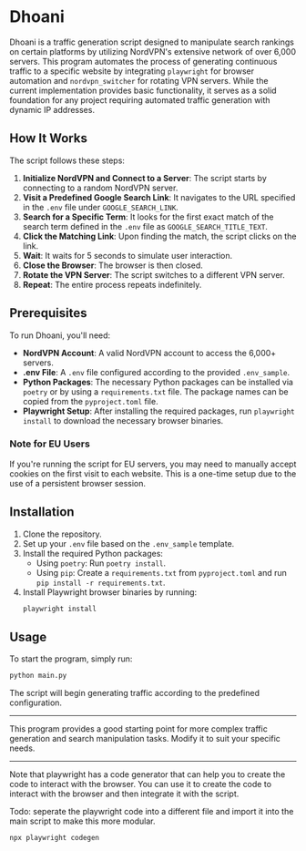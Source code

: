 # Dhoani

Dhoani is a traffic generation script designed to manipulate search rankings on certain platforms by utilizing NordVPN's extensive network of over 6,000 servers. This program automates the process of generating continuous traffic to a specific website by integrating `playwright` for browser automation and `nordvpn_switcher` for rotating VPN servers. While the current implementation provides basic functionality, it serves as a solid foundation for any project requiring automated traffic generation with dynamic IP addresses.

## How It Works

The script follows these steps:

1. **Initialize NordVPN and Connect to a Server**: The script starts by connecting to a random NordVPN server.
2. **Visit a Predefined Google Search Link**: It navigates to the URL specified in the `.env` file under `GOOGLE_SEARCH_LINK`.
3. **Search for a Specific Term**: It looks for the first exact match of the search term defined in the `.env` file as `GOOGLE_SEARCH_TITLE_TEXT`.
4. **Click the Matching Link**: Upon finding the match, the script clicks on the link.
5. **Wait**: It waits for 5 seconds to simulate user interaction.
6. **Close the Browser**: The browser is then closed.
7. **Rotate the VPN Server**: The script switches to a different VPN server.
8. **Repeat**: The entire process repeats indefinitely.

## Prerequisites

To run Dhoani, you'll need:

- **NordVPN Account**: A valid NordVPN account to access the 6,000+ servers.
- **.env File**: A `.env` file configured according to the provided `.env_sample`.
- **Python Packages**: The necessary Python packages can be installed via `poetry` or by using a `requirements.txt` file. The package names can be copied from the `pyproject.toml` file.
- **Playwright Setup**: After installing the required packages, run `playwright install` to download the necessary browser binaries.

### Note for EU Users

If you're running the script for EU servers, you may need to manually accept cookies on the first visit to each website. This is a one-time setup due to the use of a persistent browser session.

## Installation

1. Clone the repository.
2. Set up your `.env` file based on the `.env_sample` template.
3. Install the required Python packages:
   - Using `poetry`: Run `poetry install`.
   - Using `pip`: Create a `requirements.txt` from `pyproject.toml` and run `pip install -r requirements.txt`.
4. Install Playwright browser binaries by running:
   ```bash
   playwright install
   ```

## Usage

To start the program, simply run:

```bash
python main.py
```

The script will begin generating traffic according to the predefined configuration.

---

This program provides a good starting point for more complex traffic generation and search manipulation tasks. Modify it to suit your specific needs.

---

Note that playwright has a code generator that can help you to create the code to interact with the browser.
You can use it to create the code to interact with the browser and then integrate it with the script.

Todo: seperate the playwright code into a different file and import it into the main script to make this more modular.

```bash
npx playwright codegen
```